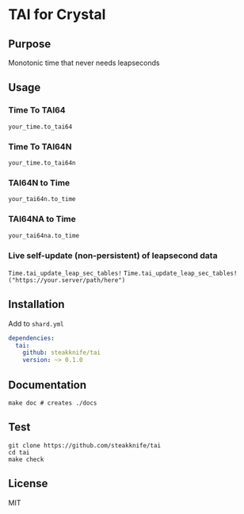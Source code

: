 # TAI for Crystal

## Purpose

Monotonic time that never needs leapseconds

## Usage

### Time To TAI64

`your_time.to_tai64`

### Time To TAI64N

`your_time.to_tai64n`

### TAI64N to Time

`your_tai64n.to_time`

### TAI64NA to Time

`your_tai64na.to_time`

### Live self-update (non-persistent) of leapsecond data

`Time.tai_update_leap_sec_tables!`
`Time.tai_update_leap_sec_tables!("https://your.server/path/here")`

## Installation

Add to `shard.yml`

```yaml
dependencies:
  tai:
    github: steakknife/tai
    version: ~> 0.1.0
```

## Documentation

```
make doc # creates ./docs
```

## Test

```
git clone https://github.com/steakknife/tai
cd tai
make check
```

## License

MIT
